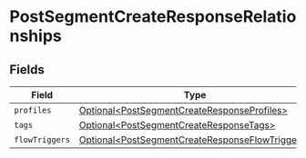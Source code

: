 # PostSegmentCreateResponseRelationships


## Fields

| Field                                                                                                                | Type                                                                                                                 | Required                                                                                                             | Description                                                                                                          |
| -------------------------------------------------------------------------------------------------------------------- | -------------------------------------------------------------------------------------------------------------------- | -------------------------------------------------------------------------------------------------------------------- | -------------------------------------------------------------------------------------------------------------------- |
| `profiles`                                                                                                           | [Optional\<PostSegmentCreateResponseProfiles>](../../models/components/PostSegmentCreateResponseProfiles.md)         | :heavy_minus_sign:                                                                                                   | N/A                                                                                                                  |
| `tags`                                                                                                               | [Optional\<PostSegmentCreateResponseTags>](../../models/components/PostSegmentCreateResponseTags.md)                 | :heavy_minus_sign:                                                                                                   | N/A                                                                                                                  |
| `flowTriggers`                                                                                                       | [Optional\<PostSegmentCreateResponseFlowTriggers>](../../models/components/PostSegmentCreateResponseFlowTriggers.md) | :heavy_minus_sign:                                                                                                   | N/A                                                                                                                  |
